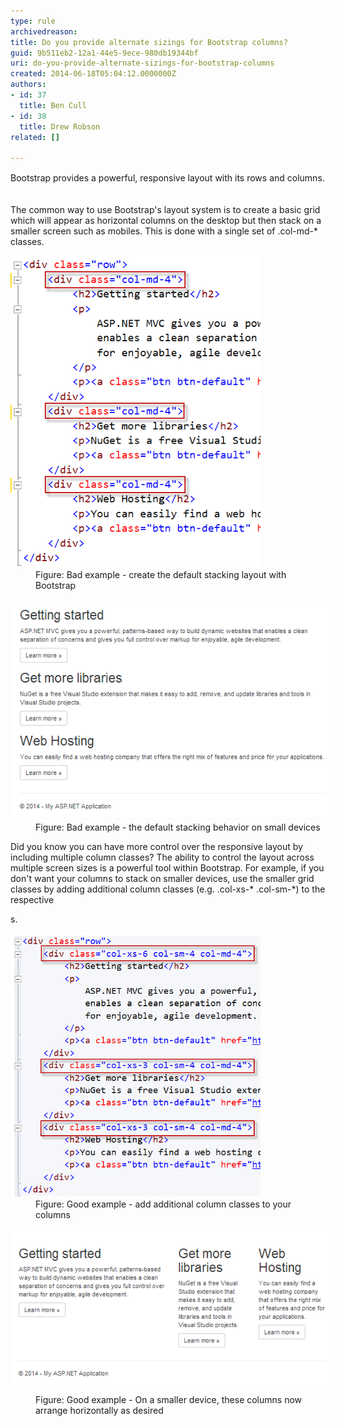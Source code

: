 ```yaml
---
type: rule
archivedreason: 
title: Do you provide alternate sizings for Bootstrap columns?
guid: 9b511eb2-12a1-44e5-9ece-980db19344bf
uri: do-you-provide-alternate-sizings-for-bootstrap-columns
created: 2014-06-18T05:04:12.0000000Z
authors:
- id: 37
  title: Ben Cull
- id: 38
  title: Drew Robson
related: []

---
```



<span style="line-height:20.799999237060547px;">​​​​​​Bootstrap provides a powerful, responsive layout with its rows and columns.</span>
<br><excerpt class='endintro'></excerpt><br>
<p>The common way to use Bootstrap's layout system is to create a basic grid which will appear as horizontal columns on the desktop but then stack on a smaller screen such as mobiles. This is done with a single set of .col-md-* classes.</p><dl class="badImage"><dt>
      <img src="23-06-2014 12-47-33 PM.png" alt="" style="width:400px;" /> 
   </dt><dd>Figure: Bad example - create the default stacking layout with Bootstrap</dd></dl><dl class="badImage"><dt>
      <img src="23-06-2014 1-04-08 PM.png" alt="23-06-2014 1-04-08 PM.png" style="margin:5px;" />
   </dt><dd>Figure:​ Bad example - the default stacking behavior on small devices</dd></dl><p>Did you know you can have more control over the responsive layout by including multiple column classes? The ability to control the layout across multiple screen sizes is a powerful tool within Bootstrap. For example, if you don't want your columns to stack on smaller devices, use the smaller grid classes by adding additional column classes (e.g. .col-xs-* .col-sm-*) to the respective <div>s. </p><dl class="goodImage"><dt>
      <img src="23-06-2014 12-45-30 PM.png" alt="23-06-2014 12-45-30 PM.png" style="width:400px;" />
   </dt><dd>Figure: Good example - add additional column classes to your columns</dd></dl><dl class="goodImage"><dt>
      <img src="23-06-2014 1-14-39 PM.png" alt="23-06-2014 1-14-39 PM.png" style="margin:5px;" />
   </dt><dd>​Figure: Good example - On a smaller device, these columns now arrange horizontally as desired</dd></dl>


